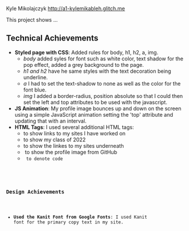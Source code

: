 Kyle Mikolajczyk
http://a1-kylemikableh.glitch.me

This project shows ...

## Technical Achievements
- **Styled page with CSS**: Added rules for body, h1, h2, a, img. 
  - *body* added syles for font such as white color, text shadow for the pop effect, added a grey background to the page. 
  - *h1 and h2* have he same styles with the text decoration being underline. 
  - *a* I had to set the text-shadow to none as well as the color for the font blue. 
  - *img* I added a border-radius, position absolute so that I could then set the left and top attributes to be used with the javascript.
- **JS Animation**: My profile image bounces up and down on the screen using a simple JavaScript animation setting the  'top' attribute and updating that with an interval.
- **HTML Tags**: I used several additional HTML tags:
  - *<a>*  to show links to my sites I have worked on
  - *<sup>* to show my class of 2022 
  - *<sub>* to show the linkes to my sites underneath
  - *<img>* to show the profile image from GitHub
  - *<code>* to denote code 
### Design Achievements
- **Used the Kanit Font from Google Fonts**: I used Kanit font for the primary copy text in my site.


